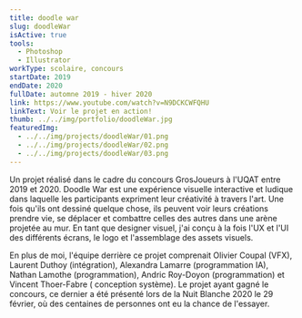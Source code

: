```yaml
---
title: doodle war
slug: doodleWar
isActive: true
tools:
  - Photoshop
  - Illustrator
workType: scolaire, concours
startDate: 2019
endDate: 2020
fullDate: automne 2019 - hiver 2020
link: https://www.youtube.com/watch?v=N9DCKCWFQHU
linkText: Voir le projet en action!
thumb: ../../img/portfolio/doodleWar.jpg
featuredImg:
  - ../../img/projects/doodleWar/01.png
  - ../../img/projects/doodleWar/02.png
  - ../../img/projects/doodleWar/03.png
---
```


Un projet réalisé dans le cadre du concours GrosJoueurs à l'UQAT entre 2019 et 2020. Doodle War est une expérience
visuelle interactive et ludique dans laquelle les participants expriment leur créativité à travers l'art. Une fois
qu'ils ont dessiné quelque chose, ils peuvent voir leurs créations prendre vie, se déplacer et combattre celles des
autres dans une arène projetée au mur. En tant que designer visuel, j'ai conçu à la fois l'UX et l'UI des différents
écrans, le logo et l'assemblage des assets visuels. 

En plus de moi, l'équipe derrière ce projet comprenait Olivier Coupal (VFX), Laurent Duthoy (intégration), Alexandra
Lamarre (programmation IA), Nathan Lamothe (programmation), Andric Roy-Doyon (programmation) et Vincent Thoer-Fabre (
conception système). Le projet ayant gagné le concours, ce dernier a été présenté lors de la Nuit Blanche 2020 le 29
février, où des centaines de personnes ont eu la chance de l'essayer.